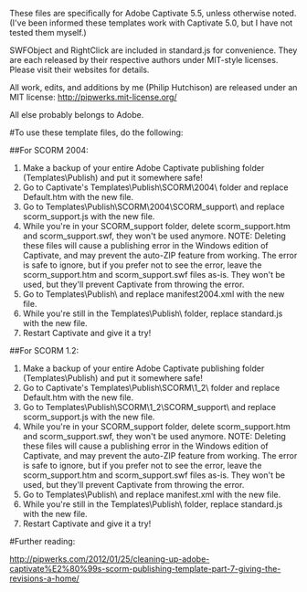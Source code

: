These files are specifically for Adobe Captivate 5.5, unless otherwise noted. (I've been informed these templates work with Captivate 5.0, but I have not tested them myself.)

SWFObject and RightClick are included in standard.js for convenience. They are each released by their respective authors under MIT-style licenses. Please visit their websites for details.

All work, edits, and additions by me (Philip Hutchison) are released under an MIT license: http://pipwerks.mit-license.org/

All else probably belongs to Adobe.


#To use these template files, do the following:

##For SCORM 2004:
1. Make a backup of your entire Adobe Captivate publishing folder (Templates\Publish) and put it somewhere safe!
2. Go to Captivate's Templates\Publish\SCORM\2004\ folder and replace Default.htm with the new file.
3. Go to Templates\Publish\SCORM\2004\SCORM_support\ and replace scorm_support.js with the new file.
4. While you're in your SCORM_support folder, delete scorm_support.htm and scorm_support.swf, they won't be used anymore. NOTE: Deleting these files will cause a publishing error in the Windows edition of Captivate, and may prevent the auto-ZIP feature from working. The error is safe to ignore, but if you prefer not to see the error, leave the scorm_support.htm and scorm_support.swf files as-is. They won't be used, but they'll prevent Captivate from throwing the error.
5. Go to Templates\Publish\ and replace manifest2004.xml with the new file.
6. While you're still in the Templates\Publish\ folder, replace standard.js with the new file.
7. Restart Captivate and give it a try!

##For SCORM 1.2:
1. Make a backup of your entire Adobe Captivate publishing folder (Templates\Publish) and put it somewhere safe!
2. Go to Captivate's Templates\Publish\SCORM\1_2\ folder and replace Default.htm with the new file.
3. Go to Templates\Publish\SCORM\1_2\SCORM_support\ and replace scorm_support.js with the new file.
4. While you're in your SCORM_support folder, delete scorm_support.htm and scorm_support.swf, they won't be used anymore. NOTE: Deleting these files will cause a publishing error in the Windows edition of Captivate, and may prevent the auto-ZIP feature from working. The error is safe to ignore, but if you prefer not to see the error, leave the scorm_support.htm and scorm_support.swf files as-is. They won't be used, but they'll prevent Captivate from throwing the error.
5. Go to Templates\Publish\ and replace manifest.xml with the new file.
6. While you're still in the Templates\Publish\ folder, replace standard.js with the new file.
7. Restart Captivate and give it a try!

#Further reading:

http://pipwerks.com/2012/01/25/cleaning-up-adobe-captivate%E2%80%99s-scorm-publishing-template-part-7-giving-the-revisions-a-home/